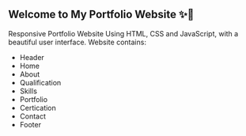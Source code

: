 ## Welcome to My Portfolio Website ✨🙌

Responsive Portfolio Website Using HTML, CSS and JavaScript, with a beautiful user interface. 
Website contains: 
- Header 
- Home
- About
- Qualification
- Skills
- Portfolio
- Certication
- Contact
- Footer 
